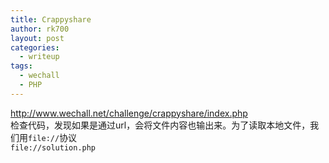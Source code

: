 ```yaml
---
title: Crappyshare
author: rk700
layout: post
categories:
  - writeup
tags:
  - wechall
  - PHP
---
```

<http://www.wechall.net/challenge/crappyshare/index.php>  
检查代码，发现如果是通过url，会将文件内容也输出来。为了读取本地文件，我们用`file://`协议  
`file://solution.php`